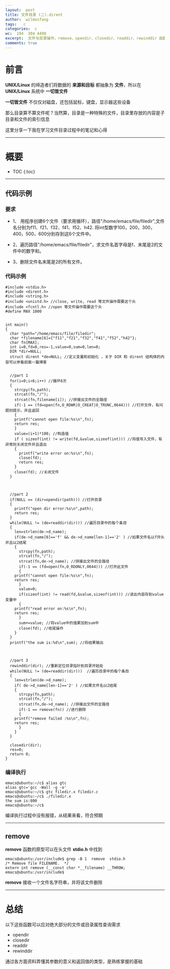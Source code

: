 ```yaml
---
layout:  post
title: 文件目录 (二).dirent
author:  wilmosfang
tags:   c 
categories:  c
wc:  194  304 4490 
excerpt:  文件与目录操作，remove、opendir、closedir、readdir、rewinddir 函数的使用
comments: true
---
```



# 前言


**UNIX/Linux** 的缔造者们将数据的 **来源和目标** 都抽象为 **文件**，所以在 **UNIX/Linux** 系统中 **一切皆文件**

**一切皆文件** 不仅仅对磁盘，还包括鼠标，键盘，显示器这些设备

那么目录算不算文件呢？当然算，目录是一种特殊的文件，目录里存放的内容是子目录和文件的索引信息

这里分享一下我在学习文件目录过程中的笔记和心得


---

# 概要

* TOC
{:toc}


---

## 代码示例

### 要求

* 1、 用程序创建6个文件（要求用循环），路径"/home/emacs/file/filedir",文件名分别为f11、f21、f32、f41、f52、h42.  将int型数字100，200，300，400，500，600分别存到这6个文件中。

* 2、遍历路径"/home/emacs/file/filedir"，求文件名首字母是f、末尾是2的文件中的数字和。

* 3、删除文件名末尾是2的所有文件。



### 代码示例

~~~
#include <stdio.h>
#include <dirent.h>
#include <string.h>
#include <unistd.h> //close, write, read 等文件操作需要这个头
#include <fcntl.h> //open 等文件操作需要这个头
#define MAX 1000


int main()
{
  char *path="/home/emacs/file/filedir";
  char *filename[6]={"f11","f21","f32","f41","f52","h42"};
  char fn[MAX];
  int i=0,fd=0,res=-1,value=0,sum=0,len=0;
  DIR *dir=NULL;
  struct dirent *de=NULL; //定义变量和初始化 ，关于 DIR 和 dirent 结构体的内容可以参看前面一篇博客


  //part 1
  for(i=0;i<6;i++) //循环6次
  {
    strcpy(fn,path);
    strcat(fn,"/");
    strcat(fn,filename[i]); //拼接出文件的全路径
    if(-1 == (fd=open(fn,O_RDWR|O_CREAT|O_TRUNC,0644))) //打开文件，有问题则提示，并且返回
    {
    printf("cannot open file:%s\n",fn);
    return res;
    }
    value=(i+1)*100; //构造值
    if ( sizeof(int) != write(fd,&value,sizeof(int))) //将值写入文件，有异常则关闭文件并且退出
    {
      printf("write error on:%s\n",fn);
      close(fd);
      return res;
    }
    close(fd); //关闭文件
  }



  //part 2
  if(NULL == (dir=opendir(path))) //打开目录
  {
    printf("open dir error:%s\n",path);
    return res;
  }
  while(NULL != (de=readdir(dir))) //遍历目录中的每个条目
  {
    len=strlen(de->d_name); 
    if(de->d_name[0]=='f' && de->d_name[len-1]=='2' ) //如果文件名以f开头并且以2结尾
    {
      strcpy(fn,path);
      strcat(fn,"/");
      strcat(fn,de->d_name); //拼接出文件的全路径
      if(-1 == (fd=open(fn,O_RDONLY,0644))) //打开此文件
      {
	printf("cannot open file:%s\n",fn);
	return res;
      }
      value=0;
      if(sizeof(int) != read(fd,&value,sizeof(int))) //读出内容存到value变量中
      {
	printf("read error on:%s\n",fn);
	return res;
      }
      sum+=value; //将value中的值累加到sum中
      close(fd); //收尾操作
    }
  }
  printf("the sum is:%d\n",sum); //将结果输出

  

  //part 3
  rewinddir(dir); //重新定位目录指针到目录开始处
  while(NULL != (de=readdir(dir)))  //遍历目录中的每个条目
  {
    len=strlen(de->d_name);
    if( de->d_name[len-1]=='2' ) //如果文件名以2结尾
    {
      strcpy(fn,path);
      strcat(fn,"/");
      strcat(fn,de->d_name); //拼接出文件的全路径
      if(-1 == remove(fn)) //进行删除
      {
	printf("remove failed :%s\n",fn);
	return res;
      }
    }
  }

  closedir(dir);
  res=0;
  return 0;
}
~~~



### 编译执行


~~~
emacs@ubuntu:~/c$ alias gtc
alias gtc='gcc -Wall -g -o'
emacs@ubuntu:~/c$ gtc filedir.x filedir.c
emacs@ubuntu:~/c$ ./filedir.x 
the sum is:800
emacs@ubuntu:~/c$
~~~

编译执行过程中没有报错，从结果来看，符合预期


---

## remove

**remove** 函数的原型可以在头文件 **stdio.h** 中找到

~~~
emacs@ubuntu:/usr/include$ grep -B 1  remove  stdio.h  
/* Remove file FILENAME.  */
extern int remove (__const char *__filename) __THROW;
emacs@ubuntu:/usr/include$ 
~~~


**remove** 接收一个文件名字符串，并将该文件删除


---

# 总结

以下这些函数可以应对绝大部分的文件或目录属性查询需求

* opendir 
* closedir 
* readdir 
* rewinddir 


通过各方面资料弄懂其参数的意义和返回值的类型，是熟练掌握的基础
